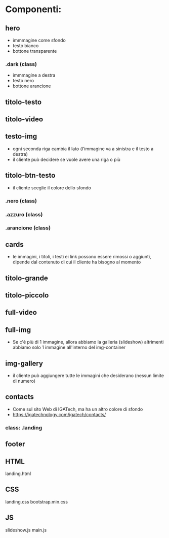 # Componenti:

## hero
- immmagine come sfondo
- testo bianco
- bottone transparente

### .dark (class)
- immmagine a destra
- testo nero
- bottone arancione

## titolo-testo

## titolo-video

## testo-img
- ogni seconda riga cambia il lato (l'immagine va a sinistra e il testo a destra)
- il cliente può decidere se vuole avere una riga o più

## titolo-btn-testo
- il cliente sceglie il colore dello sfondo
### .nero (class)
### .azzuro (class)
### .arancione (class)

## cards
- le immagini, i titoli, i testi ei link possono essere rimossi o aggiunti, dipende dal contenuto di cui il cliente ha bisogno al momento

## titolo-grande

## titolo-piccolo

## full-video

## full-img
- Se c'è più di 1 immagine, allora abbiamo la galleria (slideshow) altrimenti abbiamo solo 1 immagine all'interno del img-container

## img-gallery
- il cliente può aggiungere tutte le immagini che desiderano (nessun limite di numero)

## contacts 
- Come sul sito Web di IGATech, ma ha un altro colore di sfondo
- https://igatechnology.com/igatech/contacts/
### class: .landing

## footer

## HTML
landing.html

## CSS
landing.css
bootstrap.min.css

## JS
slideshow.js
main.js

